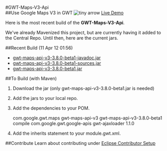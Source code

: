 #GWT-Maps-V3-Api   
##Use Google Maps V3 in GWT  ![tiny arrow](http://www.lirmm.fr/bib-icons/Stanford/arrow.small.rightT.gif "tiny arrow")  [Live Demo](http://gonevertical-apis.appspot.com/)

Here is the most recent build of the **GWT-Maps-V3-Api**.

We've already Mavenized this project, but are currently having it added to the Central Repo. Until then, here are the current jars.

##Recent Build (11 Apr 12 01:56)

- [gwt-maps-api-v3-3.8.0-beta1-javadoc.jar](http://www.lustforge.com/GWT/gwt-maps-api-v3-3.8.0-beta1-SNAPSHOT-javadoc.jar)
- [gwt-maps-api-v3-3.8.0-beta1-sources.jar](http://www.lustforge.com/GWT/gwt-maps-api-v3-3.8.0-beta1-SNAPSHOT-sources.jar)
- [gwt-maps-api-v3-3.8.0-beta1.jar](http://www.lustforge.com/GWT/gwt-maps-api-v3-3.8.0-beta1-SNAPSHOT.jar)


##To Build (with Maven)

1. Download the jar (only gwt-maps-api-v3-3.8.0-beta1.jar is needed)
2. Add the jars to your local repo.
3. Add the dependencies to your POM.

	<!-- GWT Maps API V3 -->
	<dependency>
		<groupId>com.google.gwt.maps</groupId>
		<artifactId>gwt-maps-api-v3</artifactId>
		<version>gwt-maps-api-v3-3.8.0-beta1</version>
		<scope>compile</scope>
	</dependency>

	<!-- Other Google -->
	<dependency>
		<groupId>com.google.gwt.google-apis</groupId>
		<artifactId>gwt-ajaxloader</artifactId>
		<version>1.1.0</version>
	</dependency>
4. Add the inherits statement to your module.gwt.xml.

	<inherits name='com.google.gwt.maps.Apis_Google_Maps' />


##Contribute
Learn about contributing under [Eclipse Contributor Setup](https://github.com/branflake2267/GWT-Maps-V3-Api/wiki/Eclipse-Contributor-Setup)